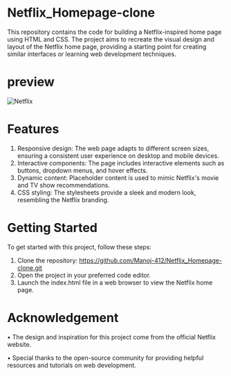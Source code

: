 # Netflix_Homepage-clone
This repository contains the code for building a Netflix-inspired home page using HTML and CSS. The project aims to recreate the visual design and layout of the Netflix home page, providing a starting point for creating similar interfaces or learning web development techniques.

# preview
![Netflix](https://github.com/Manoj-412/Netflix_Homepage-clone/assets/134698476/0c1b9bd3-5601-4c53-a2fa-27cb5f834523)

# Features
1. Responsive design: The web page adapts to different screen sizes, ensuring a consistent user experience on desktop and mobile devices.
2. Interactive components: The page includes interactive elements such as buttons, dropdown menus, and hover effects.
3. Dynamic content: Placeholder content is used to mimic Netflix's movie and TV show recommendations.
4. CSS styling: The stylesheets provide a sleek and modern look, resembling the Netflix branding.

# Getting Started
To get started with this project, follow these steps:
1. Clone the repository: https://github.com/Manoj-412/Netflix_Homepage-clone.git
2. Open the project in your preferred code editor.
3. Launch the index.html file in a web browser to view the Netflix home page.

# Acknowledgement
• The design and inspiration for this project come from the official Netflix website.

• Special thanks to the open-source community for providing helpful resources and tutorials on web development.
